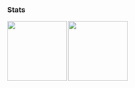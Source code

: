 ### Stats

<img align="left" height="137px" src="https://github-readme-stats-one-rosy.vercel.app/api?username=CodecNomad&hide_title=true&hide_border=true&show_icons=true&count_private=true&line_height=21&theme=transparent" />
<img align="left" height="137px" src="https://github-readme-stats-one-rosy.vercel.app/api/top-langs/?username=CodecNomad&hide_title=true&hide_border=true&layout=compact&hide=html&theme=transparent" />
